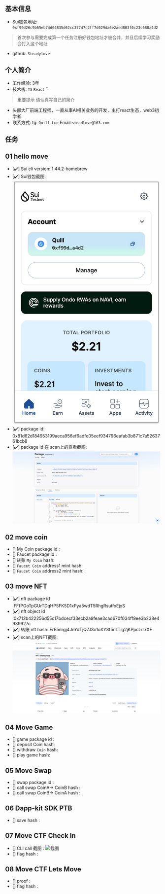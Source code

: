 ## 基本信息

- Sui钱包地址: `0xf99d26c9b65eb74d04835d62cc37747c2ff7d029da6e2aed803f0c23c688a4d2`

> 首次参与需要完成第一个任务注册好钱包地址才被合并，并且后续学习奖励会打入这个地址

- github: `Steadylove`

## 个人简介

- 工作经验: 3年
- 技术栈: `TS` `React` ``

> 重要提示 请认真写自己的简介

- 头部大厂前端工程师，一直从事AI相关业务的开发，主打react生态，web3初学者
- 联系方式: tg: `Quill Lue` Email:`steadlove@163.com`

## 任务

## 01 hello move

- [✔️] Sui cli version: 1.44.2-homebrew
- [✔️] Sui钱包截图: ![Sui钱包截图](./images/wallet.png)
- [✔️] package id: 0x81d62d184953199aeca956ef6adfe05eef934796eafab3b871c7a5263761bcb8
- [✔️] package id 在 scan上的查看截图:![Scan截图](./images/package.png)

## 02 move coin

- [] My Coin package id :
- [] Faucet package id :
- [] 转账 `My Coin` hash:
- [] `Faucet Coin` address1 mint hash:
- [] `Faucet Coin` address2 mint hash:

## 03 move NFT

- [✔️] nft package id :FFfPGoTpGUrTDqHP5FK5D1xPya5wdT5RhgRsutfxEjxS
- [✔️] nft object id :0x712b422256d55c17bdcecf33ecb2a9feae3cad670f034ff9ee3b238e4939927c
- [✔️] 转账 nft  hash: ErE5nrgj4JnYdTjQ7J3o1oXY8f5nLTig2jKPpczrrxXF
- [✔️] scan上的NFT截图:![Scan截图](./images/sacn-nft.png)

## 04 Move Game

- [] game package id :
- [] deposit Coin hash:
- [] withdraw `Coin` hash:
- [] play game hash:

## 05 Move Swap

- [] swap package id :
- [] call swap CoinA-> CoinB  hash :
- [] call swap CoinB-> CoinA  hash :

## 06 Dapp-kit SDK PTB

- [] save hash :

## 07 Move CTF Check In

- [] CLI call 截图 : ![截图](./images/你的图片地址)
- [] flag hash :

## 08 Move CTF Lets Move

- [] proof :
- [] flag hash :
